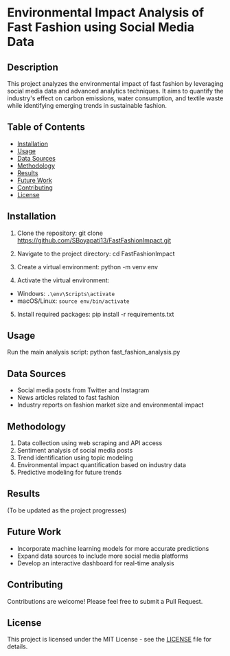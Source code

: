 # Environmental Impact Analysis of Fast Fashion using Social Media Data

## Description

This project analyzes the environmental impact of fast fashion by leveraging social media data and advanced analytics techniques. It aims to quantify the industry's effect on carbon emissions, water consumption, and textile waste while identifying emerging trends in sustainable fashion.

## Table of Contents

- [Installation](#installation)
- [Usage](#usage)
- [Data Sources](#data-sources)
- [Methodology](#methodology)
- [Results](#results)
- [Future Work](#future-work)
- [Contributing](#contributing)
- [License](#license)

## Installation

1. Clone the repository:
git clone https://github.com/SBoyapati13/FastFashionImpact.git

2. Navigate to the project directory:
cd FastFashionImpact

3. Create a virtual environment:
python -m venv env

4. Activate the virtual environment:
- Windows: `.\env\Scripts\activate`
- macOS/Linux: `source env/bin/activate`

5. Install required packages:
pip install -r requirements.txt

## Usage

Run the main analysis script:
python fast_fashion_analysis.py

## Data Sources

- Social media posts from Twitter and Instagram
- News articles related to fast fashion
- Industry reports on fashion market size and environmental impact

## Methodology

1. Data collection using web scraping and API access
2. Sentiment analysis of social media posts
3. Trend identification using topic modeling
4. Environmental impact quantification based on industry data
5. Predictive modeling for future trends

## Results

(To be updated as the project progresses)

## Future Work

- Incorporate machine learning models for more accurate predictions
- Expand data sources to include more social media platforms
- Develop an interactive dashboard for real-time analysis

## Contributing

Contributions are welcome! Please feel free to submit a Pull Request.

## License

This project is licensed under the MIT License - see the [LICENSE](LICENSE) file for details.